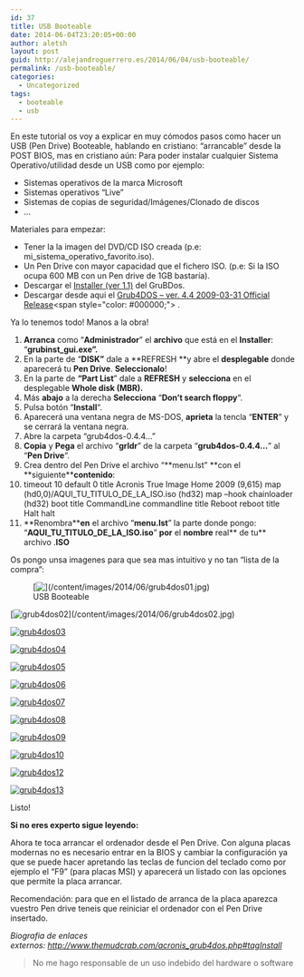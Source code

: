 ```yaml
---
id: 37
title: USB Booteable
date: 2014-06-04T23:20:05+00:00
author: aletsh
layout: post
guid: http://alejandroguerrero.es/2014/06/04/usb-booteable/
permalink: /usb-booteable/
categories:
  - Uncategorized
tags:
  - booteable
  - usb
---
```

En este tutorial os voy a explicar en muy cómodos pasos como hacer un USB (Pen Drive) Booteable, hablando en cristiano: “arrancable” desde la POST BIOS, mas en cristiano aún: Para poder instalar cualquier Sistema Operativo/utilidad desde un USB como por ejemplo:

  * Sistemas operativos de la marca Microsoft
  * Sistemas operativos “Live”
  * Sistemas de copias de seguridad/Imágenes/Clonado de discos
  * …

Materiales para empezar:

  * Tener la la imagen del DVD/CD ISO creada (p.e: mi\_sistema\_operativo_favorito.iso).
  * Un Pen Drive con mayor capacidad que el fichero ISO. (p.e: Si la ISO ocupa 600 MB con un Pen drive de 1GB bastaría).
  * Descargar el [Installer (ver 1.1)](http://www.themudcrab.com/downloads/grubinst-1.1-bin-w32-2008-01-01.zip) del GruBDos.
  * Descargar desde aqui el [Grub4DOS – ver. 4.4 2009-03-31 Official Release](http://www.themudcrab.com/downloads/grub4dos-0.4.4-2009-03-31_(official_release).zip)<span style="color: #000000;"> .</span>

Ya lo tenemos todo! Manos a la obra!

  1. **Arranca** como “**Administrador**” el **archivo** que está en el **Installer**: “**grubinst_gui.exe”.**
  2. En la parte de “**DISK”** dale a \*\*REFRESH \*\*y abre el **desplegable** donde aparecerá tu **Pen Drive**. **Seleccionalo**!
  3. En la parte de **“Part List**” dale a **REFRESH** y **selecciona** en el desplegable<span style="color: #000000;"> </span>**Whole disk (MBR).**
  4. Más **abajo** a la derecha **Selecciona** “**Don’t search floppy**“.
  5. Pulsa botón “**Install**“.
  6. Aparecerá una ventana negra de MS-DOS, **aprieta** la tencla “**ENTER**” y se cerrará la ventana negra.
  7. Abre la carpeta “grub4dos-0.4.4…”
  8. **Copia** y **Pega** el archivo “**grldr**” de la carpeta “**grub4dos-0.4.4…**” al “**Pen Drive**“.
  9. Crea dentro del Pen Drive el archivo “\*\*menu.lst” \*\*con el **siguiente\****contenido**:
 10. timeout 10 default 0 title Acronis True Image Home 2009 (9,615) map (hd0,0)/AQUI\_TU\_TITULO\_DE\_LA_ISO.iso (hd32) map &#8211;hook chainloader (hd32) boot title CommandLine commandline title Reboot reboot title Halt halt
 11. **Renombra\****en** el archivo “**menu.lst**” la parte donde pongo: “**AQUI\_TU\_TITULO\_DE\_LA_ISO.iso**” **por** el **nombre** real\*\* de tu\*\* archivo .**ISO**

Os pongo unsa imagenes para que sea mas intuitivo y no tan “lista de la compra”:<figure class="wp-caption aligncenter" id="attachment_774" style="max-width: 439px">\[![\](/content/images/2014/06/grub4dos01.jpg)](/content/images/2014/06/grub4dos01.jpg)<figcaption class="wp-caption-text">USB Booteable</figcaption></figure> 

\[![grub4dos02\](/content/images/2014/06/grub4dos02.jpg)](/content/images/2014/06/grub4dos02.jpg)

[![grub4dos03](/content/images/2014/06/grub4dos03.jpg)](/content/images/2014/06/grub4dos03.jpg)

[![grub4dos04](/content/images/2014/06/grub4dos04.jpg)](/content/images/2014/06/grub4dos04.jpg)

[![grub4dos05](/content/images/2014/06/grub4dos05.jpg)](/content/images/2014/06/grub4dos05.jpg)

[![grub4dos06](/content/images/2014/06/grub4dos06.jpg)](/content/images/2014/06/grub4dos06.jpg)

[![grub4dos07](/content/images/2014/06/grub4dos07.jpg)](/content/images/2014/06/grub4dos07.jpg)

[![grub4dos08](/content/images/2014/06/grub4dos08.jpg)](/content/images/2014/06/grub4dos08.jpg)

[![grub4dos09](/content/images/2014/06/grub4dos09.jpg)](/content/images/2014/06/grub4dos09.jpg)

[![grub4dos10](/content/images/2014/06/grub4dos10.jpg)](/content/images/2014/06/grub4dos10.jpg)

[![grub4dos12](/content/images/2014/06/grub4dos12.jpg)](/content/images/2014/06/grub4dos12.jpg)

[![grub4dos13](/content/images/2014/06/grub4dos13.jpg)](/content/images/2014/06/grub4dos13.jpg)</p> 

Listo!

**Si no eres experto sigue leyendo:**

Ahora te toca arrancar el ordenador desde el Pen Drive. Con alguna placas modernas no es necesario entrar en la BIOS y cambiar la configuración ya que se puede hacer apretando las teclas de funcion del teclado como por ejemplo el “F9” (para placas MSI) y aparecerá un listado con las opciones que permite la placa arrancar.

Recomendación: para que en el listado de arranca de la placa aparezca vuestro Pen drive teneis que reiniciar el ordenador con el Pen Drive insertado.</p> 

_Biografia de enlaces externos: <http://www.themudcrab.com/acronis_grub4dos.php#tagInstall>_</p> 

> No me hago responsable de un uso indebido del hardware o software